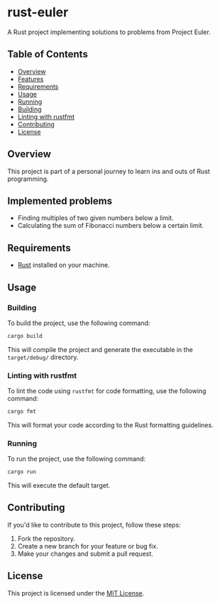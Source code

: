 # rust-euler

A Rust project implementing solutions to problems from Project Euler.

## Table of Contents

- [Overview](#overview)
- [Features](#features)
- [Requirements](#requirements)
- [Usage](#usage)
- [Running](#running)
- [Building](#building)
- [Linting with rustfmt](#linting-with-rustfmt)
- [Contributing](#contributing)
- [License](#license)

## Overview

This project is part of a personal journey to learn ins and outs of Rust programming.

## Implemented problems

- Finding multiples of two given numbers below a limit.
- Calculating the sum of Fibonacci numbers below a certain limit.

## Requirements

- [Rust](https://www.rust-lang.org/tools/install) installed on your machine.

## Usage

### Building

To build the project, use the following command:

```bash
cargo build
```

This will compile the project and generate the executable in the `target/debug/` directory.

### Linting with rustfmt

To lint the code using `rustfmt` for code formatting, use the following command:

```bash
cargo fmt
```

This will format your code according to the Rust formatting guidelines.

### Running

To run the project, use the following command:

```bash
cargo run
```

This will execute the default target.

## Contributing

If you'd like to contribute to this project, follow these steps:

1. Fork the repository.
2. Create a new branch for your feature or bug fix.
3. Make your changes and submit a pull request.

## License

This project is licensed under the [MIT License](LICENSE).
